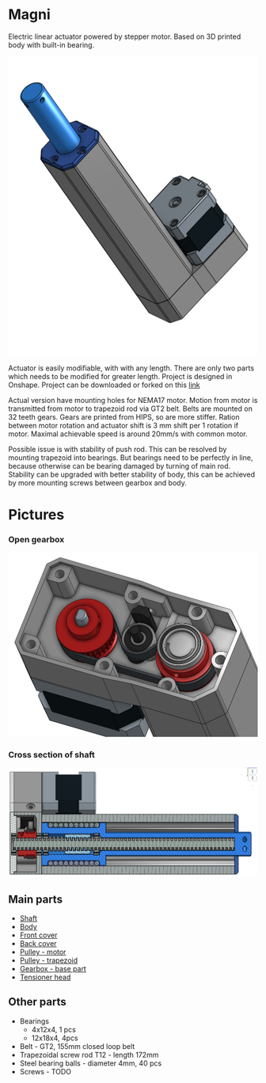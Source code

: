 # Magni
Electric linear actuator powered by stepper motor. Based on 3D printed body with built-in bearing.

![](pics/magni_1.png)

Actuator is easily modifiable, with with any length. There are only two parts which needs to be modified for greater length.
Project is designed in Onshape. Project can be downloaded or forked on this [link](https://cad.onshape.com/documents/d29122f55449fc9b32e37efc/w/e29782a3cd26bfe716aed0ac/e/d3b8e881492a84b656a9ecee)

Actual version have mounting holes for NEMA17 motor. Motion from motor is transmitted from motor to trapezoid rod via GT2 belt.
Belts are mounted on 32 teeth gears. Gears are printed from HIPS, so are more stiffer.
Ration between motor rotation and actuator shift is 3 mm shift per 1 rotation if motor.
Maximal achievable speed is around 20mm/s with common motor.

Possible issue is with stability of push rod.
This can be resolved by mounting trapezoid into bearings.
But bearings need to be perfectly in line, because otherwise can be bearing damaged by turning of main rod.
Stability can be upgraded with better stability of body, this can be achieved by more mounting screws between gearbox and body.

# Pictures
### **Open gearbox**
![](pics/magni_2.png)
### **Cross section of shaft**
![](pics/magni_cross_section.png)

## Main parts
- [Shaft](STL/Shaft.stl)
- [Body](STL/Body.stl)
- [Front cover](STL/Front_cover.stl)
- [Back cover](STL/Cover_back.stl)
- [Pulley - motor](STL/Pulley_32T_B5.stl)
- [Pulley - trapezoid](STL/Pulley_32T_B12.stl)
- [Gearbox - base part](STL/Gearbox_body.stl)
- [Tensioner head](STL/Tensioner_head.stl)

## Other parts
- Bearings
    - 4x12x4, 1 pcs
    - 12x18x4, 4pcs
- Belt - GT2, 155mm closed loop belt
- Trapezoidal screw rod T12 - length 172mm
- Steel bearing balls - diameter 4mm, 40 pcs
- Screws - TODO
